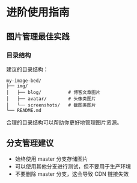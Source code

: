 # 进阶使用指南

## 图片管理最佳实践

### 目录结构

建议的目录结构：

```plaintext
my-image-bed/
├── img/
│   ├── blog/          # 博客文章图片
│   ├── avatar/        # 头像类图片
│   └── screenshots/   # 截图类图片
└── README.md
```

合理的目录结构可以帮助你更好地管理图片资源。

## 分支管理建议

- 始终使用 master 分支存储图片
- 可以使用其他分支进行测试，但不要用于生产环境
- 不要删除 master 分支，这会导致 CDN 链接失效
